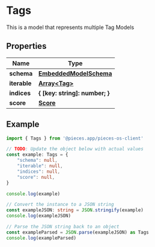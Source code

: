 
# Tags

This is a model that represents multiple Tag Models

## Properties

Name | Type
------------ | -------------
**schema** | [**EmbeddedModelSchema**](EmbeddedModelSchema)
**iterable** | [**Array&lt;Tag&gt;**](Tag)
**indices** | **\{ [key: string]: number; \}**
**score** | [**Score**](Score)

## Example

```typescript
import { Tags } from '@pieces.app/pieces-os-client'

// TODO: Update the object below with actual values
const example: Tags = {
    "schema": null,
    "iterable": null,
    "indices": null,
    "score": null,
}

console.log(example)

// Convert the instance to a JSON string
const exampleJSON: string = JSON.stringify(example)
console.log(exampleJSON)

// Parse the JSON string back to an object
const exampleParsed = JSON.parse(exampleJSON) as Tags
console.log(exampleParsed)
```


